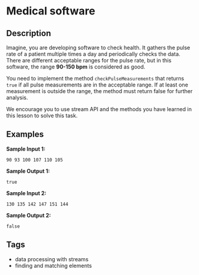 # Medical software

## Description
Imagine, you are developing software to check health. It gathers the pulse rate of a patient multiple times a day and periodically checks the data. There are different acceptable ranges for the pulse rate, but in this software, the range **90-150 bpm** is considered as good.

You need to implement the method `checkPulseMeasurements` that returns `true` if all pulse measurements are in the acceptable range. If at least one measurement is outside the range, the method must return false for further analysis.

We encourage you to use stream API and the methods you have learned in this lesson to solve this task.

## Examples
**Sample Input 1:**
```console
90 93 100 107 110 105
```

**Sample Output 1:**
```console
true
```

**Sample Input 2:**
```console
130 135 142 147 151 144
```

**Sample Output 2:**
```console
false
```

## Tags
- data processing with streams
- finding and matching elements